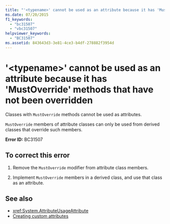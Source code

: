 ```yaml
---
title: "'<typename>' cannot be used as an attribute because it has 'MustOverride' methods that have not been overridden"
ms.date: 07/20/2015
f1_keywords: 
  - "bc31507"
  - "vbc31507"
helpviewer_keywords: 
  - "BC31507"
ms.assetid: 843643d3-3e81-4ce3-b4df-278882f3954d
---
```

# '\<typename>' cannot be used as an attribute because it has 'MustOverride' methods that have not been overridden
Classes with `MustOverride` methods cannot be used as attributes.  
  
 `MustOverride` members of attribute classes can only be used from derived classes that override such members.  
  
 **Error ID:** BC31507  
  
## To correct this error  
  
1. Remove the `MustOverride` modifier from attribute class members.  
  
2. Implement `MustOverride` members in a derived class, and use that class as an attribute.  
  
## See also

- <xref:System.AttributeUsageAttribute>
- [Creating custom attributes](~/docs/visual-basic/programming-guide/concepts/attributes/creating-custom-attributes.md)
